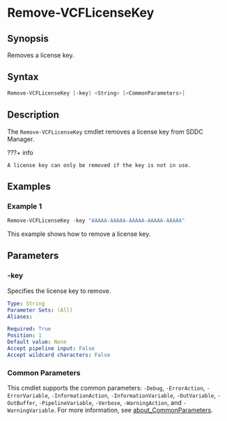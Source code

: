 # Remove-VCFLicenseKey

## Synopsis

Removes a license key.

## Syntax

```powershell
Remove-VCFLicenseKey [-key] <String> [<CommonParameters>]
```

## Description

The `Remove-VCFLicenseKey` cmdlet removes a license key from SDDC Manager.

???+ info

    A license key can only be removed if the key is not in use.

## Examples

### Example 1

```powershell
Remove-VCFLicenseKey -key "AAAAA-AAAAA-AAAAA-AAAAA-AAAAA"
```

This example shows how to remove a license key.

## Parameters

### -key

Specifies the license key to remove.

```yaml
Type: String
Parameter Sets: (All)
Aliases:

Required: True
Position: 1
Default value: None
Accept pipeline input: False
Accept wildcard characters: False
```

### Common Parameters

This cmdlet supports the common parameters: `-Debug`, `-ErrorAction`, `-ErrorVariable`, `-InformationAction`, `-InformationVariable`, `-OutVariable`, `-OutBuffer`, `-PipelineVariable`, `-Verbose`, `-WarningAction`, and `-WarningVariable`. For more information, see [about_CommonParameters](http://go.microsoft.com/fwlink/?LinkID=113216).

